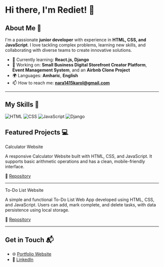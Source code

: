 

# Hi there, I'm Rediet! 👋

## About Me 🚀

I'm a passionate **junior developer** with experience in **HTML, CSS, and JavaScript**. I love tackling complex problems, learning new skills, and collaborating with diverse teams to create innovative solutions.

* 🌱 Currently learning: **React.js, Django**
* 🔭 Working on: **Small Business Digital Storefront Creator Platform**, **Event Management System**, and an **Airbnb Clone Project**
* 🌍 Languages: **Amharic**, **English**
* 📫 How to reach me: **[nara1415karol@gmail.com](mailto:nara1415karol@gmail.com)**

---

## My Skills 🧠

![HTML](https://img.shields.io/badge/-HTML-E34F26?style=flat-square\&logo=html5\&logoColor=white)
![CSS](https://img.shields.io/badge/-CSS-1572B6?style=flat-square\&logo=css3\&logoColor=white)
![JavaScript](https://img.shields.io/badge/-JavaScript-F7DF1E?style=flat-square\&logo=javascript\&logoColor=black)
![Django](https://img.shields.io/badge/-Django-092E20?style=flat-square\&logo=django\&logoColor=white)



## Featured Projects 💻

Calculator Website

A responsive Calculator Website built with HTML, CSS, and JavaScript. It supports basic arithmetic operations and has a clean, mobile-friendly interface.

🔗 [Repository](https://github.com/redu-1995/Calculator-Web-App.git)

---

To-Do List Website

A simple and functional To-Do List Web App developed using HTML, CSS, and JavaScript. Users can add, mark complete, and delete tasks, with data persistence using local storage.

🔗 [Repository](https://github.com/redu-1995/To-Do-List-Website.git)

---



## Get in Touch 📬

* 🌐 [Portfolio Website](https://redu-1995.github.io/MY-Portfolio/)
* 💼 [LinkedIn](https://www.linkedin.com/in/rediet-abreham-8a8b49250/)



